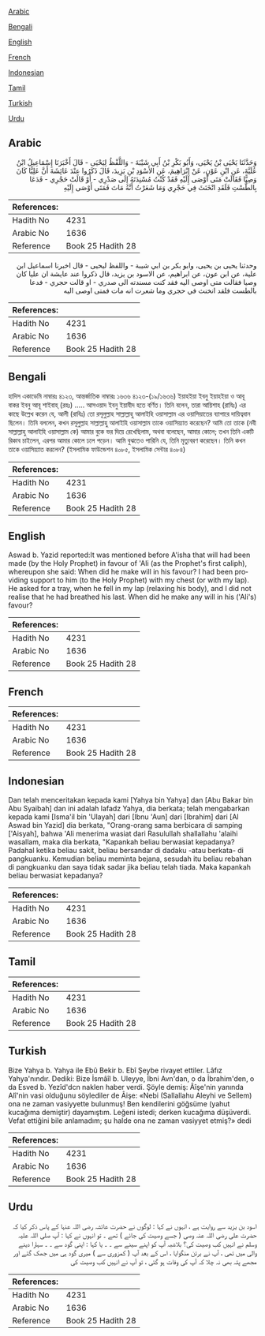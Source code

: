 [Arabic](#arabic)

[Bengali](#bengali)

[English](#english)

[French](#french)

[Indonesian](#indonesian)

[Tamil](#tamil)

[Turkish](#turkish)

[Urdu](#urdu)

## Arabic


<div dir="rtl" lang="ar" style={{fontSize:'larger',backgroundColor:'#f8f9fa',padding:20}}>
وَحَدَّثَنَا يَحْيَى بْنُ يَحْيَى، وَأَبُو بَكْرِ بْنُ أَبِي شَيْبَةَ - وَاللَّفْظُ لِيَحْيَى - قَالَ أَخْبَرَنَا إِسْمَاعِيلُ ابْنُ عُلَيَّةَ، عَنِ ابْنِ عَوْنٍ، عَنْ إِبْرَاهِيمَ، عَنِ الأَسْوَدِ بْنِ يَزِيدَ، قَالَ ذَكَرُوا عِنْدَ عَائِشَةَ أَنَّ عَلِيًّا كَانَ وَصِيًّا فَقَالَتْ مَتَى أَوْصَى إِلَيْهِ فَقَدْ كُنْتُ مُسْنِدَتَهُ إِلَى صَدْرِي - أَوْ قَالَتْ حَجْرِي - فَدَعَا بِالطَّسْتِ فَلَقَدِ انْخَنَثَ فِي حَجْرِي وَمَا شَعَرْتُ أَنَّهُ مَاتَ فَمَتَى أَوْصَى إِلَيْهِ
</div>
<div style={{backgroundColor:'#f8f9fa',padding:20, marginBottom: 10}}><table> <thead> <tr> <th>References:</th> <th></th> </tr> </thead> <tbody><tr><td>Hadith No</td><td>4231</td></tr><tr><td>Arabic No</td><td>1636</td></tr><tr><td>Reference</td><td>Book 25 Hadith 28</td></tr></tbody></table></div>


<div dir="rtl" lang="ar" style={{fontSize:'larger',backgroundColor:'#f8f9fa',padding:20}}>
وحدثنا يحيى بن يحيى، وابو بكر بن ابي شيبة - واللفظ ليحيى - قال اخبرنا اسماعيل ابن علية، عن ابن عون، عن ابراهيم، عن الاسود بن يزيد، قال ذكروا عند عايشة ان عليا كان وصيا فقالت متى اوصى اليه فقد كنت مسندته الى صدري - او قالت حجري - فدعا بالطست فلقد انخنث في حجري وما شعرت انه مات فمتى اوصى اليه
</div>
<div style={{backgroundColor:'#f8f9fa',padding:20, marginBottom: 10}}><table> <thead> <tr> <th>References:</th> <th></th> </tr> </thead> <tbody><tr><td>Hadith No</td><td>4231</td></tr><tr><td>Arabic No</td><td>1636</td></tr><tr><td>Reference</td><td>Book 25 Hadith 28</td></tr></tbody></table></div>

## Bengali


<div dir="ltr" lang="bn" style={{fontSize:'larger',backgroundColor:'#f8f9fa',padding:20}}>
হাদিস একাডেমি নাম্বারঃ ৪১২৩, আন্তর্জাতিক নাম্বারঃ ১৬৩৬ ৪১২৩-(১৯/১৬৩৬) ইয়াহইয়া ইবনু ইয়াহইয়া ও আবূ বাকর ইবনু আবূ শাইবাহ্ (রহঃ) ..... আসওয়াদ ইবনু ইয়াযীদ হতে বর্ণিত। তিনি বলেন, তারা আয়িশাহ (রাযিঃ) এর কাছে উল্লেখ করেন যে, আলী (রাযিঃ) তো রসূলুল্লাহ সাল্লাল্লাহু আলাইহি ওয়াসাল্লাম এর ওয়াসিয়াতের ব্যাপারে দায়িত্ববান ছিলেন। তিনি বললেন, কখন রসূলুল্লাহ সাল্লাল্লাহু আলাইহি ওয়াসাল্লাম তাকে ওয়াসিয়্যাত করেছেন? আমি তো তাকে (নবী সাল্লাল্লাহু আলাইহি ওয়াসাল্লাম কে) আমার বুকে ভর দিয়ে রেখেছিলাম, অথবা বলেছেন, আমার কোলে; তখন তিনি একটি রিকাব চাইলেন, এরপর আমার কোলে ঢলে পড়েন। আমি বুঝতেও পারিনি যে, তিনি মৃত্যুবরণ করেছেন। তিনি কখন তাকে ওয়াসিয়্যাত করলেন? (ইসলামিক ফাউন্ডেশন ৪০৮৫, ইসলামিক সেন্টার ৪০৮৪)
</div>
<div style={{backgroundColor:'#f8f9fa',padding:20, marginBottom: 10}}><table> <thead> <tr> <th>References:</th> <th></th> </tr> </thead> <tbody><tr><td>Hadith No</td><td>4231</td></tr><tr><td>Arabic No</td><td>1636</td></tr><tr><td>Reference</td><td>Book 25 Hadith 28</td></tr></tbody></table></div>

## English


<div dir="ltr" lang="en" style={{fontSize:'larger',backgroundColor:'#f8f9fa',padding:20}}>
Aswad b. Yazid reported:It was mentioned before A'isha that will had been made (by the Holy Prophet) in favour of 'Ali (as the Prophet's first caliph), whereupon she said: When did he make will in his favour? I had been providing support to him (to the Holy Prophet) with my chest (or with my lap). He asked for a tray, when he fell in my lap (relaxing his body), and I did not realise that he had breathed his last. When did he make any will in his ('Ali's) favour?
</div>
<div style={{backgroundColor:'#f8f9fa',padding:20, marginBottom: 10}}><table> <thead> <tr> <th>References:</th> <th></th> </tr> </thead> <tbody><tr><td>Hadith No</td><td>4231</td></tr><tr><td>Arabic No</td><td>1636</td></tr><tr><td>Reference</td><td>Book 25 Hadith 28</td></tr></tbody></table></div>

## French


<div dir="ltr" lang="fr" style={{fontSize:'larger',backgroundColor:'#f8f9fa',padding:20}}>

</div>
<div style={{backgroundColor:'#f8f9fa',padding:20, marginBottom: 10}}><table> <thead> <tr> <th>References:</th> <th></th> </tr> </thead> <tbody><tr><td>Hadith No</td><td>4231</td></tr><tr><td>Arabic No</td><td>1636</td></tr><tr><td>Reference</td><td>Book 25 Hadith 28</td></tr></tbody></table></div>

## Indonesian


<div dir="ltr" lang="id" style={{fontSize:'larger',backgroundColor:'#f8f9fa',padding:20}}>
Dan telah menceritakan kepada kami [Yahya bin Yahya] dan [Abu Bakar bin Abu Syaibah] dan ini adalah lafadz Yahya, dia berkata; telah mengabarkan kepada kami [Isma'il bin 'Ulayah] dari [Ibnu 'Aun] dari [Ibrahim] dari [Al Aswad bin Yazid] dia berkata, "Orang-orang sama berbicara di samping ['Aisyah], bahwa 'Ali menerima wasiat dari Rasulullah shallallahu 'alaihi wasallam, maka dia berkata, "Kapankah beliau berwasiat kepadanya? Padahal ketika beliau sakit, beliau bersandar di dadaku -atau berkata- di pangkuanku. Kemudian beliau meminta bejana, sesudah itu beliau rebahan di pangkuanku dan saya tidak sadar jika beliau telah tiada. Maka kapankah beliau berwasiat kepadanya?
</div>
<div style={{backgroundColor:'#f8f9fa',padding:20, marginBottom: 10}}><table> <thead> <tr> <th>References:</th> <th></th> </tr> </thead> <tbody><tr><td>Hadith No</td><td>4231</td></tr><tr><td>Arabic No</td><td>1636</td></tr><tr><td>Reference</td><td>Book 25 Hadith 28</td></tr></tbody></table></div>

## Tamil


<div dir="ltr" lang="ta" style={{fontSize:'larger',backgroundColor:'#f8f9fa',padding:20}}>

</div>
<div style={{backgroundColor:'#f8f9fa',padding:20, marginBottom: 10}}><table> <thead> <tr> <th>References:</th> <th></th> </tr> </thead> <tbody><tr><td>Hadith No</td><td>4231</td></tr><tr><td>Arabic No</td><td>1636</td></tr><tr><td>Reference</td><td>Book 25 Hadith 28</td></tr></tbody></table></div>

## Turkish


<div dir="ltr" lang="tr" style={{fontSize:'larger',backgroundColor:'#f8f9fa',padding:20}}>
Bize Yahya b. Yahya ile Ebû Bekir b. Ebî Şeybe rivayet ettiler. Lâfız Yahya'nındır. Dediki: Bize İsmâîl b. Uleyye, İbni Avn'dan, o da İbrahim'den, o da Esved b. Yezîd'dcn naklen haber verdi. Şöyle demiş: Âîşe'nin yanında Alî'nin vasi olduğunu söylediler de Âişe: «Nebi (Sallallahu Aleyhi ve Sellem) ona ne zaman vasiyyette bulunmuş! Ben kendilerini göğsüme (yahut kucağıma demiştir) dayamıştım. Leğeni istedi; derken kucağıma düşüverdi. Vefat ettiğini bile anlamadım; şu halde ona ne zaman vasiyyet etmiş?» dedi
</div>
<div style={{backgroundColor:'#f8f9fa',padding:20, marginBottom: 10}}><table> <thead> <tr> <th>References:</th> <th></th> </tr> </thead> <tbody><tr><td>Hadith No</td><td>4231</td></tr><tr><td>Arabic No</td><td>1636</td></tr><tr><td>Reference</td><td>Book 25 Hadith 28</td></tr></tbody></table></div>

## Urdu


<div dir="rtl" lang="ur" style={{fontSize:'larger',backgroundColor:'#f8f9fa',padding:20}}>
اسود بن یزید سے روایت ہے ، انہوں نے کہا : لوگوں نے حضرت عائشہ رضی اللہ عنہا کے پاس ذکر کیا کہ حضرت علی رضی اللہ عنہ وصی ( جسے وصیت کی جائے ) تھے ۔ تو انہوں نے کہا : آپ صلی اللہ علیہ وسلم نے انہیں کب وصیت کی؟ بلاشبہ آپ کو اپنے سینے سے ۔ ۔ یا کہا : اپنی گود سے ۔ ۔ سہارا دینے والی میں تھی ، آپ نے برتن منگوایا ، اس کے بعد آپ ( کمزوری سے ) میری گود ہی میں جھک گئے اور مجھے پتہ بھی نہ چلا کہ آپ کی وفات ہو گئی ، تو آپ نے انہیں کب وصیت کی
</div>
<div style={{backgroundColor:'#f8f9fa',padding:20, marginBottom: 10}}><table> <thead> <tr> <th>References:</th> <th></th> </tr> </thead> <tbody><tr><td>Hadith No</td><td>4231</td></tr><tr><td>Arabic No</td><td>1636</td></tr><tr><td>Reference</td><td>Book 25 Hadith 28</td></tr></tbody></table></div>